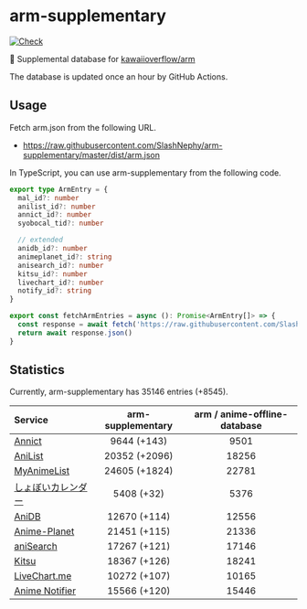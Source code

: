 # arm-supplementary

[![Check](https://github.com/SlashNephy/arm-supplementary/actions/workflows/check-node.yml/badge.svg)](https://github.com/SlashNephy/arm-supplementary/actions/workflows/check-node.yml)

💊 Supplemental database for [kawaiioverflow/arm](https://github.com/kawaiioverflow/arm)

The database is updated once an hour by GitHub Actions.

## Usage

Fetch arm.json from the following URL.

- https://raw.githubusercontent.com/SlashNephy/arm-supplementary/master/dist/arm.json

In TypeScript, you can use arm-supplementary from the following code.

```TypeScript
export type ArmEntry = {
  mal_id?: number
  anilist_id?: number
  annict_id?: number
  syobocal_tid?: number

  // extended
  anidb_id?: number
  animeplanet_id?: string
  anisearch_id?: number
  kitsu_id?: number
  livechart_id?: number
  notify_id?: string
}

export const fetchArmEntries = async (): Promise<ArmEntry[]> => {
  const response = await fetch('https://raw.githubusercontent.com/SlashNephy/arm-supplementary/master/dist/arm.json')
  return await response.json()
}
```

## Statistics

Currently, arm-supplementary has 35146 entries (+8545).

| Service                                     | arm-supplementary | arm / anime-offline-database |
| :------------------------------------------ | :---------------: | :--------------------------: |
| [Annict](https://annict.com)                |    9644 (+143)    |             9501             |
| [AniList](https://anilist.co)               |   20352 (+2096)   |            18256             |
| [MyAnimeList](https://myanimelist.net)      |   24605 (+1824)   |            22781             |
| [しょぼいカレンダー](https://cal.syoboi.jp) |    5408 (+32)     |             5376             |
| [AniDB](https://anidb.net)                  |   12670 (+114)    |            12556             |
| [Anime-Planet](https://anime-planet.com)    |   21451 (+115)    |            21336             |
| [aniSearch](https://anisearch.com)          |   17267 (+121)    |            17146             |
| [Kitsu](https://kitsu.io)                   |   18367 (+126)    |            18241             |
| [LiveChart.me](https://livechart.me)        |   10272 (+107)    |            10165             |
| [Anime Notifier](https://notify.moe)        |   15566 (+120)    |            15446             |

